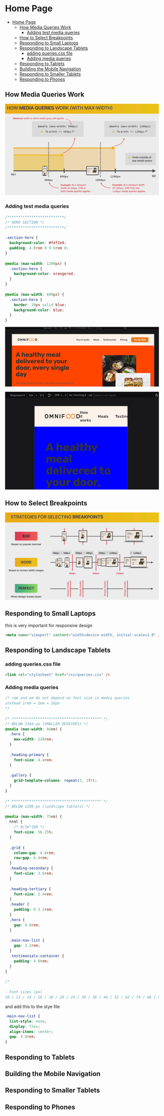 # Home Page

- [Home Page](#home-page)
  - [How Media Queries Work](#how-media-queries-work)
    - [Adding test media queries](#adding-test-media-queries)
  - [How to Select Breakpoints](#how-to-select-breakpoints)
  - [Responding to Small Laptops](#responding-to-small-laptops)
  - [Responding to Landscape Tablets](#responding-to-landscape-tablets)
    - [adding queries.css file](#adding-queriescss-file)
    - [Adding media queries](#adding-media-queries)
  - [Responding to Tablets](#responding-to-tablets)
  - [Building the Mobile Navigation](#building-the-mobile-navigation)
  - [Responding to Smaller Tablets](#responding-to-smaller-tablets)
  - [Responding to Phones](#responding-to-phones)

## How Media Queries Work

![image](images/1.png)

### Adding test media queries

```css
/**************************/
/* HERO SECTION */
/**************************/

.section-hero {
  background-color: #fdf2e9;
  padding: 4.8rem 0 9.6rem 0;
}

@media (max-width: 1200px) {
  .section-hero {
    background-color: orangered;
  }
}

@media (max-width: 600px) {
  .section-hero {
    border: 20px solid blue;
    background-color: blue;
  }
}
```

![image](images/2.png)

![image](images/3.png)

## How to Select Breakpoints

![image](images/4.png)

## Responding to Small Laptops

this is very important for responsive design

```html
<meta name="viewport" content="width=device-width, initial-scale=1.0" />
```

## Responding to Landscape Tablets

### adding queries.css file

```html
<link rel="stylesheet" href="css/queries.css" />
```

### Adding media queries

```css
/* rem and em do not depend on font size in media queries
instead 1rem = 1em = 16px 
*/

/* ***************************************** */
/* BELOW 1344 px (SMALLER DESKTOPS) */
@media (max-width: 84em) {
  .hero {
    max-width: 120rem;
  }

  .heading-primary {
    font-size: 4.4rem;
  }

  .gallery {
    grid-template-columns: repeat(2, 1fr);
  }
}

/* ***************************************** */
/* BELOW 1200 px (landscape tablets) */

@media (max-width: 75em) {
  html {
    /* 9/16*100 */
    font-size: 56.25%;
  }

  .grid {
    column-gap: 4.8rem;
    row-gap: 6.4rem;
  }
  .heading-secondary {
    font-size: 3.6rem;
  }

  .heading-tertiary {
    font-size: 2.4rem;
  }
  .header {
    padding: 0 3.2rem;
  }
  .hero {
    gap: 4.8rem;
  }

  .main-nav-list {
    gap: 3.2rem;
  }
  .testimonials-container {
    padding: 4.8rem;
  }
}

/* 

- Font sizes (px)
10 / 12 / 14 / 16 / 18 / 20 / 24 / 30 / 36 / 44 / 52 / 62 / 74 / 86 / 98 */
```

and add this to the stye file

```css
.main-nav-list {
  list-style: none;
  display: flex;
  align-items: center;
  gap: 4.8rem;
}
```

## Responding to Tablets

## Building the Mobile Navigation

## Responding to Smaller Tablets

## Responding to Phones
